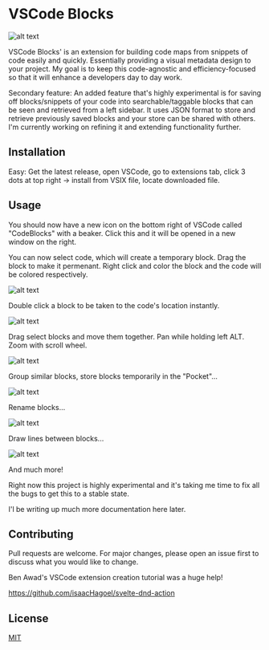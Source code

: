 
# VSCode Blocks

![alt text](https://github.com/Petermeinders/VSCodeBlockSnippets/blob/main/ReadMe%20Files/CodeCode.jpg "VSCode Blocks Image")

VSCode Blocks' is an extension for building code maps from snippets of code easily and quickly. Essentially providing a visual metadata design to your project. My goal is to keep this code-agnostic and efficiency-focused so that it will enhance a developers day to day work.

Secondary feature: An added feature that's highly experimental is for saving off blocks/snippets of your code into searchable/taggable blocks that can be seen and retrieved from a left sidebar. It uses JSON format to store and retrieve previously saved blocks and your store can be shared with others. I'm currently working on refining it and extending functionality further.


## Installation

Easy: Get the latest release, open VSCode, go to extensions tab, click 3 dots at top right -> install from VSIX file, locate downloaded file.

## Usage
You should now have a new icon on the bottom right of VSCode called "CodeBlocks" with a beaker. Click this and it will be opened in a new window on the right.

You can now select code, which will create a temporary block. Drag the block to make it permenant. 
Right click and color the block and the code will be colored respectively.

![alt text](https://github.com/Petermeinders/VSCodeBlockSnippets/blob/main/ReadMe%20Files/ColorCodeBlock.gif "VSCode Blocks Image")

Double click a block to be taken to the code's location instantly.

![alt text](https://github.com/Petermeinders/VSCodeBlockSnippets/blob/main/ReadMe%20Files/DoubleClick.gif "VSCode Blocks Image")

Drag select blocks and move them together. Pan while holding left ALT. Zoom with scroll wheel. 

![alt text](https://github.com/Petermeinders/VSCodeBlockSnippets/blob/main/ReadMe%20Files/Move-Blocks.gif "VSCode Blocks Image")

Group similar blocks, store blocks temporarily in the "Pocket"...

![alt text](https://github.com/Petermeinders/VSCodeBlockSnippets/blob/main/ReadMe%20Files/Grouping-and-Pocket.gif "VSCode Blocks Image")

Rename blocks...

![alt text](https://github.com/Petermeinders/VSCodeBlockSnippets/blob/main/ReadMe%20Files/Rename-Block.gif "VSCode Blocks Image")

Draw lines between blocks...

![alt text](https://github.com/Petermeinders/VSCodeBlockSnippets/blob/main/ReadMe%20Files/Lines.jpg "VSCode Blocks Image")

And much more!

Right now this project is highly experimental and it's taking me time to fix all the bugs to get this to a stable state.

I'l be writing up much more documentation here later.

## Contributing
Pull requests are welcome. For major changes, please open an issue first to discuss what you would like to change.

Ben Awad's VSCode extension creation tutorial was a huge help!

https://github.com/isaacHagoel/svelte-dnd-action

## License
[MIT](https://choosealicense.com/licenses/mit/)
